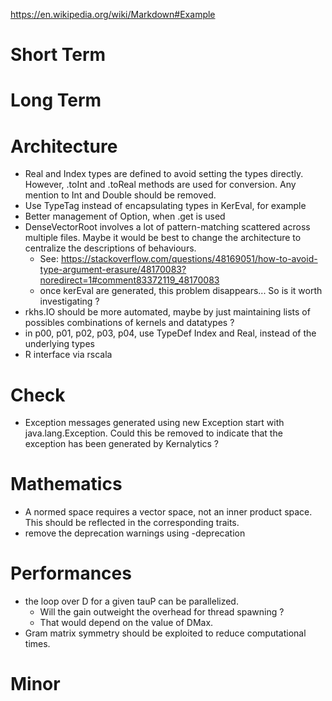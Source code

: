 https://en.wikipedia.org/wiki/Markdown#Example

# Short Term

# Long Term

# Architecture

  * Real and Index types are defined to avoid setting the types directly. However, .toInt and .toReal methods are used for conversion. Any mention to Int and Double should be removed.
  * Use TypeTag instead of encapsulating types in KerEval, for example
  * Better management of Option, when .get is used
  * DenseVectorRoot involves a lot of pattern-matching scattered across multiple files. Maybe it would be best to change the architecture to centralize the descriptions of behaviours.
    * See: https://stackoverflow.com/questions/48169051/how-to-avoid-type-argument-erasure/48170083?noredirect=1#comment83372119_48170083
    * once kerEval are generated, this problem disappears... So is it worth investigating ?
  * rkhs.IO should be more automated, maybe by just maintaining lists of possibles combinations of kernels and datatypes ?
  * in p00, p01, p02, p03, p04, use TypeDef Index and Real, instead of the underlying types
  * R interface via rscala

# Check

  * Exception messages generated using new Exception start with java.lang.Exception. Could this be removed to indicate that the exception has been generated by Kernalytics ?

# Mathematics

  * A normed space requires a vector space, not an inner product space. This should be reflected in the corresponding traits.
  * remove the deprecation warnings using -deprecation

# Performances

  * the loop over D for a given tauP can be parallelized.
    * Will the gain outweight the overhead for thread spawning ?
    * That would depend on the value of DMax.
  * Gram matrix symmetry should be exploited to reduce computational times.

# Minor
